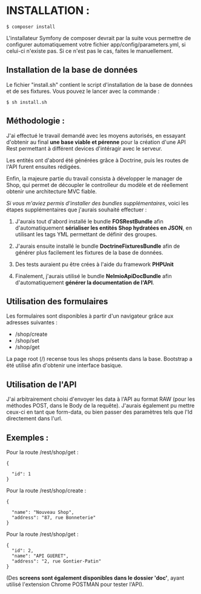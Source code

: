 INSTALLATION :
========================
```
$ composer install
```

L'installateur Symfony de composer devrait par la suite vous permettre de configurer automatiquement votre fichier app/config/parameters.yml, si celui-ci n'existe pas.
Si ce n'est pas le cas, faites le manuellement.

Installation de la base de données
--------------

Le fichier "install.sh" contient le script d'installation de la base de données et de ses fixtures. Vous pouvez le lancer avec la commande :
```
$ sh install.sh
```

## Méthodologie :

J'ai effectué le travail demandé avec les moyens autorisés, en essayant d'obtenir au final **une base viable et pérenne** pour la création d'une API Rest permettant à différent devices d'intéragir avec le serveur.


Les entités ont d'abord été générées grâce à Doctrine,
puis les routes de l'API furent ensuites rédigées.


Enfin, la majeure partie du travail consista à développer le manager de Shop,
qui permet de découpler le controlleur du modèle et de réellement obtenir une architecture MVC fiable.

*Si vous m'aviez permis d'installer des bundles supplémentaires*,
voici les étapes supplémentaires que j'aurais souhaité effectuer :

1. J'aurais tout d'abord installé le bundle **FOSRestBundle** afin d'automatiquement **sérialiser les entités Shop hydratées en JSON**,
en utilisant les tags YML permettant de définir des groupes.

2. J'aurais ensuite installé le bundle **DoctrineFixturesBundle** afin de générer plus facilement les fixtures de la base de données.

3. Des tests auraient pu être crées à l'aide du framework **PHPUnit**

4. Finalement, j'aurais utilisé le bundle **NelmioApiDocBundle** afin d'automatiquement **générer la documentation de l'API**.

Utilisation des formulaires
--------------

Les formulaires sont disponibles à partir d'un navigateur grâce aux adresses suivantes :
- /shop/create
- /shop/set
- /shop/get

La page root (/) recense tous les shops présents dans la base.
Bootstrap a été utilisé afin d'obtenir une interface basique.


Utilisation de l'API
--------------

J'ai arbitrairement choisi d'envoyer les data à l'API au format RAW (pour les méthodes POST, dans le Body de la requête).
J'aurais également pu mettre ceux-ci en tant que form-data, ou bien passer des paramètres tels que l'Id directement dans l'url.


## Exemples :

Pour la route /rest/shop/get :
```
{

  "id": 1
}
```

Pour la route /rest/shop/create :
```
{

  "name": "Nouveau Shop",
  "address": "87, rue Bonneterie"
}
```

Pour la route /rest/shop/get :
```
{
  "id": 2,
  "name": "API GUERET",
  "address": "2, rue Gontier-Patin"
}
```

(Des **screens sont également disponibles dans le dossier 'doc'**, ayant utilisé l'extension Chrome POSTMAN pour tester l'API).
